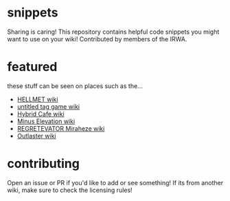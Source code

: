 # snippets
Sharing is caring! This repository contains helpful code snippets you might want to use on your wiki! Contributed by members of the IRWA. 

# featured

these stuff can be seen on places such as the...
- [HELLMET wiki](https://hellmet.miraheze.org)
- [untitled tag game wiki](https://utg.miraheze.org)
- [Hybrid Cafe wiki](https://hybridcafe.wiki)
- [Minus Elevation wiki](https://minuselevation.miraheze.org)
- [REGRETEVATOR Miraheze wiki](https://regretevator.miraheze.org)
- [Outlaster wiki](https://outlaster.peakprecision.wiki)

# contributing
Open an issue or PR if you'd like to add or see something! If its from another wiki, make sure to check the licensing rules! 
